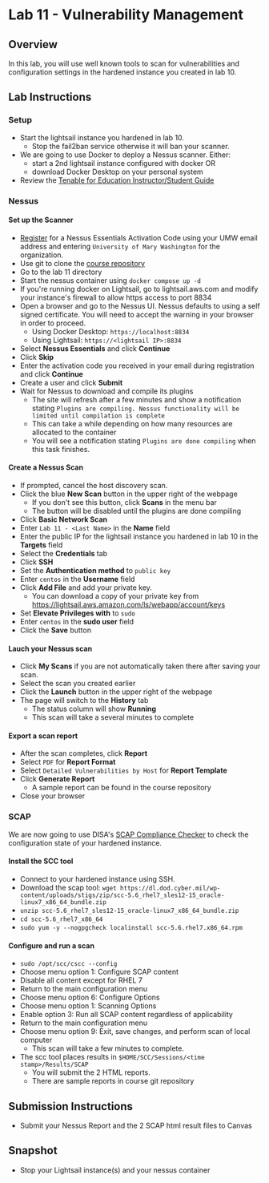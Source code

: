 # Lab 11 - Vulnerability Management

## Overview
In this lab, you will use well known tools to scan for vulnerabilities and configuration settings in the hardened instance you created in lab 10. 

## Lab Instructions

### Setup

- Start the lightsail instance you hardened in lab 10.
  -  Stop the fail2ban service otherwise it will ban your scanner.
- We are going to use Docker to deploy a Nessus scanner. Either:
  - start a 2nd lightsail instance configured with docker OR
  - download Docker Desktop on your personal system
- Review the [Tenable for Education Instructor/Student Guide](https://static.tenable.com/marketing/whitepapers/Guide-Tenable-for-Education.pdf)

### Nessus

#### Set up the Scanner

- [Register](https://www.tenable.com/tenable-for-education/nessus-essentials) for a Nessus Essentials Activation Code using your UMW email address and entering `University of Mary Washington` for the organization.
- Use git to clone the [course repository](https://github.com/peckjd/cpsc318)
- Go to the lab 11 directory
- Start the nessus container using `docker compose up -d`
- If you're running docker on Lightsail, go to lightsail.aws.com and modify your instance's firewall to allow https access to port 8834 
- Open a browser and go to the Nessus UI. Nessus defaults to using a self signed certificate. You will need to accept the warning in your browser in order to proceed.
  - Using Docker Desktop: `https://localhost:8834`
  - Using Lightsail: `https://<lightsail IP>:8834`
- Select **Nessus Essentials** and click **Continue**
- Click **Skip**
- Enter the activation code you received in your email during registration and click **Continue**
- Create a user and click **Submit**
- Wait for Nessus to download and compile its plugins
  - The site will refresh after a few minutes and show a notification stating `Plugins are compiling. Nessus functionality will be limited until compilation is complete`
  - This can take a while depending on how many resources are allocated to the container
  - You will see a notification stating `Plugins are done compiling` when this task finishes.

#### Create a Nessus Scan
- If prompted, cancel the host discovery scan.
- Click the blue **New Scan** button in the upper right of the webpage 
  - If you don't see this button, click **Scans** in the menu bar
  - The button will be disabled until the plugins are done compiling
- Click **Basic Network Scan**
- Enter `Lab 11 - <Last Name>` in the **Name** field
- Enter the public IP for the lightsail instance you hardened in lab 10 in the **Targets** field
- Select the **Credentials** tab
- Click **SSH**
- Set the **Authentication method** to `public key`
- Enter `centos` in the **Username** field
- Click **Add File** and add your private key.
  - You can download a copy of your private key from https://lightsail.aws.amazon.com/ls/webapp/account/keys
- Set **Elevate Privileges with** to `sudo`
- Enter `centos` in the **sudo user** field
- Click the **Save** button

#### Lauch your Nessus scan

- Click **My Scans** if you are not automatically taken there after saving your scan.
- Select the scan you created earlier
- Click the **Launch** button in the upper right of the webpage
- The page will switch to the **History** tab 
  - The status column will show **Running**
  - This scan will take a several minutes to complete

#### Export a scan report
- After the scan completes, click **Report**
- Select `PDF` for **Report Format**
- Select `Detailed Vulnerabilities by Host` for **Report Template**
- Click **Generate Report**
  - A sample report can be found in the course repository
- Close your browser

### SCAP

We are now going to use DISA's [SCAP Compliance Checker](https://public.cyber.mil/stigs/scap/) to check the configuration state of your hardened instance.

#### Install the SCC tool

- Connect to your hardened instance using SSH. 
- Download the scap tool: `wget https://dl.dod.cyber.mil/wp-content/uploads/stigs/zip/scc-5.6_rhel7_sles12-15_oracle-linux7_x86_64_bundle.zip`
- `unzip scc-5.6_rhel7_sles12-15_oracle-linux7_x86_64_bundle.zip`
- `cd scc-5.6_rhel7_x86_64`
- `sudo yum -y --nogpgcheck localinstall scc-5.6.rhel7.x86_64.rpm`

#### Configure and run a scan

- `sudo /opt/scc/cscc --config`
- Choose menu option 1: Configure SCAP content
- Disable all content except for RHEL 7
- Return to the main configuration menu
- Choose menu option 6: Configure Options
- Choose menu option 1: Scanning Options
- Enable option 3: Run all SCAP content regardless of applicability
- Return to the main configuration menu
- Choose menu option 9: Exit, save changes, and perform scan of local computer
  - This scan will take a few minutes to complete.
- The scc tool places results in `$HOME/SCC/Sessions/<time stamp>/Results/SCAP`
  - You will submit the 2 HTML reports.
  - There are sample reports in course git repository

## Submission Instructions

- Submit your Nessus Report and the 2 SCAP html result files to Canvas

## Snapshot

- Stop your Lightsail instance(s) and your nessus container
